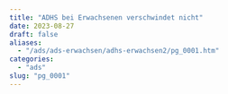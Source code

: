 ```yaml
---
title: "ADHS bei Erwachsenen verschwindet nicht"
date: 2023-08-27
draft: false
aliases:
  - "/ads/ads-erwachsen/adhs-erwachsen2/pg_0001.htm"
categories:
  - "ads"
slug: "pg_0001"
---
```


